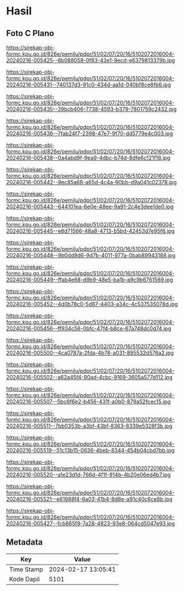 # Hasil

## Foto C Plano

https://sirekap-obj-formc.kpu.go.id/826e/pemilu/pdpr/51/02/07/20/16/5102072016004-20240216-005425--6b088058-0f83-43e1-9ecd-e6379813379b.jpg

https://sirekap-obj-formc.kpu.go.id/826e/pemilu/pdpr/51/02/07/20/16/5102072016004-20240216-005431--740137d3-91c0-434d-aa1d-040bf8ce8fb6.jpg

https://sirekap-obj-formc.kpu.go.id/826e/pemilu/pdpr/51/02/07/20/16/5102072016004-20240216-005435--39bcb406-7738-4593-b379-7801759c2432.jpg

https://sirekap-obj-formc.kpu.go.id/826e/pemilu/pdpr/51/02/07/20/16/5102072016004-20240216-005436--7fab24f7-2398-47e7-9f70-dd5779e4c003.jpg

https://sirekap-obj-formc.kpu.go.id/826e/pemilu/pdpr/51/02/07/20/16/5102072016004-20240216-005438--0a4abd9f-9ea9-4dbc-b74d-8dfe6c121f18.jpg

https://sirekap-obj-formc.kpu.go.id/826e/pemilu/pdpr/51/02/07/20/16/5102072016004-20240216-005442--9ec85a68-a65d-4c4a-90bb-d9a041c02378.jpg

https://sirekap-obj-formc.kpu.go.id/826e/pemilu/pdpr/51/02/07/20/16/5102072016004-20240216-005443--644101ea-6e0e-48ee-9a91-2c4e3dee1de0.jpg

https://sirekap-obj-formc.kpu.go.id/826e/pemilu/pdpr/51/02/07/20/16/5102072016004-20240216-005445--e8d71566-48a8-4713-b5bd-42453d7e95f6.jpg

https://sirekap-obj-formc.kpu.go.id/826e/pemilu/pdpr/51/02/07/20/16/5102072016004-20240216-005448--9b0dd9d6-9d7b-4011-977a-0bab89943188.jpg

https://sirekap-obj-formc.kpu.go.id/826e/pemilu/pdpr/51/02/07/20/16/5102072016004-20240216-005449--ffab4e68-d9b9-48e5-ba1b-a9c9b6761569.jpg

https://sirekap-obj-formc.kpu.go.id/826e/pemilu/pdpr/51/02/07/20/16/5102072016004-20240216-005452--4d0b78c0-5d87-4403-a34c-4c537535078d.jpg

https://sirekap-obj-formc.kpu.go.id/826e/pemilu/pdpr/51/02/07/20/16/5102072016004-20240216-005456--ff934c56-0bfc-47f4-b8ce-67a748dc0d74.jpg

https://sirekap-obj-formc.kpu.go.id/826e/pemilu/pdpr/51/02/07/20/16/5102072016004-20240216-005500--4ca0787a-2fda-4b78-a031-895532d576a2.jpg

https://sirekap-obj-formc.kpu.go.id/826e/pemilu/pdpr/51/02/07/20/16/5102072016004-20240216-005502--a62a45f4-90ad-4cbc-9169-3605a577d112.jpg

https://sirekap-obj-formc.kpu.go.id/826e/pemilu/pdpr/51/02/07/20/16/5102072016004-20240216-005507--5bc6f6e2-b456-431f-a0b0-879a52fcec15.jpg

https://sirekap-obj-formc.kpu.go.id/826e/pemilu/pdpr/51/02/07/20/16/5102072016004-20240216-005511--7bb0353b-a3bf-43bf-8363-8339e5328f3b.jpg

https://sirekap-obj-formc.kpu.go.id/826e/pemilu/pdpr/51/02/07/20/16/5102072016004-20240216-005519--51c13b15-0636-4beb-8344-454b04cbd7bb.jpg

https://sirekap-obj-formc.kpu.go.id/826e/pemilu/pdpr/51/02/07/20/16/5102072016004-20240216-005520--a1e23d1d-766d-4f1f-914b-4b20e06ed4b7.jpg

https://sirekap-obj-formc.kpu.go.id/826e/pemilu/pdpr/51/02/07/20/16/5102072016004-20240216-005521--e61988f4-6a03-41b4-8d8e-a91c40c6ce8b.jpg

https://sirekap-obj-formc.kpu.go.id/826e/pemilu/pdpr/51/02/07/20/16/5102072016004-20240216-005427--fcb865f9-7a28-4823-93e8-064cd5047e93.jpg


## Metadata

| Key        | Value               |
| ---------- | ------------------- |
| Time Stamp | 2024-02-17 13:05:41 |
| Kode Dapil | 5101                |



